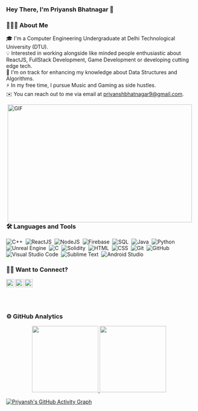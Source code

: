 ### **Hey There, I'm Priyansh Bhatnagar** 👋

### 👨🏻‍💻 About Me
🎓 I'm a Computer Engineering Undergraduate at Delhi Technological University (DTU).\
💡 Interested in working alongside like minded people enthusiastic about ReactJS, FullStack Development, Game Development or developing cutting edge tech.\
🌱 I'm on track for enhancing my knowledge about Data Structures and Algorithms.\
⚡ In my free time, I pursue Music and Gaming as side hustles.\
✉️ You can reach out to me via email at priyanshbhatnagar9@gmail.com.

<img align="right" alt="GIF" src="https://github.com/abhisheknaiidu/abhisheknaiidu/blob/master/code.gif?raw=true" width="500" height="320" />


### 🛠 Languages and Tools
![C++](https://img.shields.io/badge/-C++-05122A?style=flat&logo=C%2B%2B&logoColor=00599C)&nbsp;
![ReactJS](https://img.shields.io/badge/-ReactJS-05122A?style=flat&logo=react&logoColor=42A5F5)&nbsp;
![NodeJS](https://img.shields.io/badge/-NodeJS-05122A?style=flat&logo=nodedotjs&logoColor=42A5F5)&nbsp;
![Firebase](https://img.shields.io/badge/-Firebase-05122A?style=flat&logo=firebase&logoColor=42A5F5)&nbsp;
![SQL](https://img.shields.io/badge/-MySQL-05122A?style=flat&logo=mysql&logoColor=42A5F5)&nbsp;
![Java](https://img.shields.io/badge/-Java-05122A?style=flat&logo=java)&nbsp;
![Python](https://img.shields.io/badge/-Python-05122A?style=flat&logo=python)&nbsp;
![Unreal Engine](https://img.shields.io/badge/-UnrealEngine4-05122A?style=flat&logo=unrealengine&logoColor=42A5F5)&nbsp;
![C](https://img.shields.io/badge/-C-05122A?style=flat&logo=C&logoColor=A8B9CC)&nbsp;
![Solidity](https://img.shields.io/badge/-Solidity-05122A?style=flat&logo=solidity&logoColor=yellow)&nbsp;
![HTML](https://img.shields.io/badge/-HTML-05122A?style=flat&logo=HTML5)&nbsp;
![CSS](https://img.shields.io/badge/-CSS-05122A?style=flat&logo=CSS3&logoColor=1572B6)&nbsp;
![Git](https://img.shields.io/badge/-Git-05122A?style=flat&logo=git)&nbsp;
![GitHub](https://img.shields.io/badge/-GitHub-05122A?style=flat&logo=github)&nbsp;
![Visual Studio Code](https://img.shields.io/badge/-Visual%20Studio%20Code-05122A?style=flat&logo=visual-studio-code&logoColor=007ACC)&nbsp;
![Sublime Text](https://img.shields.io/badge/-Sublime_Text-05122A?style=flat&logo=sublime-text&logoColor=FF9800)&nbsp;
![Android Studio](https://img.shields.io/badge/-Android_Studio-05122A?style=flat&logo=android-studio&logoColor=a4c639)&nbsp;


### 🤝🏻 Want to Connect?
<a href="https://discord.gg/uxt3vek9Xb">
  <img align="left" alt="Priyansh's Discord" width="22px" src="https://raw.githubusercontent.com/peterthehan/peterthehan/master/assets/discord.svg" />
</a>
<a href="https://twitter.com/PriyanshBhatn17">
  <img align="left" alt="Priyansh Bhatnagar | Twitter" width="22px" src="https://raw.githubusercontent.com/peterthehan/peterthehan/master/assets/twitter.svg" />
</a>
<a href="https://www.linkedin.com/in/priyanshx19/">
  <img align="left" alt="Priyansh's LinkedIN" width="22px" src="https://raw.githubusercontent.com/peterthehan/peterthehan/master/assets/linkedin.svg" />
</a>
<br/><br/>
<br/><br/>


### ⚙️ GitHub Analytics
<p align="center">
<a href="https://github.com/PriyanshX1902">
  <img height="180em" src="https://github-readme-stats-eight-theta.vercel.app/api?username=PriyanshX1902&show_icons=true&theme=algolia&include_all_commits=true&count_private=true"/>
  <img height="180em" src="https://github-readme-stats-eight-theta.vercel.app/api/top-langs/?username=PriyanshX1902&layout=compact&langs_count=8&theme=algolia"/>
</a>
</p>

[![Priyansh's GitHub Activity Graph](https://activity-graph.herokuapp.com/graph?username=PriyanshX1902&theme=react-dark)](https://github.com/PriyanshX1902)



